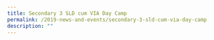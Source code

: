 ```yaml
---
title: Secondary 3 SLD cum VIA Day Camp
permalink: /2019-news-and-events/secondary-3-sld-cum-via-day-camp
description: ""
---
```

